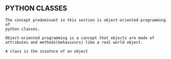 ## PYTHON CLASSES
	The concept predominant in this section is object-oriented programming of
	python classes.

	Object-oriented programming is a concept that objects are made of
	attributes and methods(behaviours) like a real world object.
	
	A class is the insatnce of an object

